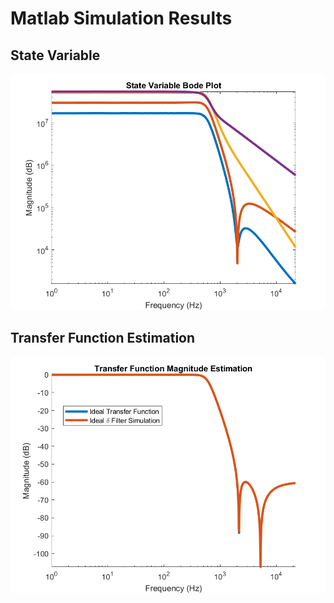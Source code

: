 # Matlab Simulation Results
## State Variable
![](state.png)
## Transfer Function Estimation
![](tf.png)
